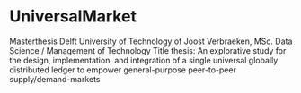 # UniversalMarket
Masterthesis Delft University of Technology of Joost Verbraeken, MSc. Data Science / Management of Technology
Title thesis: An explorative study for the design, implementation, and integration of a single universal globally distributed ledger to empower general-purpose peer-to-peer supply/demand-markets
